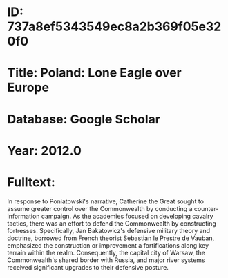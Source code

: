 # ID: 737a8ef5343549ec8a2b369f05e320f0
# Title: Poland: Lone Eagle over Europe
# Database: Google Scholar
# Year: 2012.0
# Fulltext:
In response to Poniatowski's narrative, Catherine the Great sought to assume greater control over the Commonwealth by conducting a counter-information campaign.
 As the academies focused on developing cavalry tactics, there was an effort to defend the Commonwealth by constructing fortresses.
Specifically, Jan Bakatowicz's defensive military theory and doctrine, borrowed from French theorist Sebastian le Prestre de Vauban, emphasized the construction or improvement a fortifications along key terrain within the realm.
Consequently, the capital city of Warsaw, the Commonwealth's shared border with Russia, and major river systems received significant upgrades to their defensive posture.